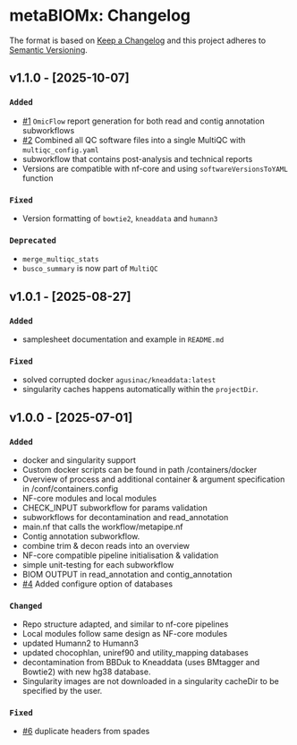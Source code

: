 # metaBIOMx: Changelog

The format is based on [Keep a Changelog](https://keepachangelog.com/en/1.0.0/)
and this project adheres to [Semantic Versioning](https://semver.org/spec/v2.0.0.html).

## v1.1.0 - [2025-10-07]

### `Added`
- [#1](https://github.com/CMG-GUTS/metabiomx/issues/1) `OmicFlow` report generation for both read and contig annotation subworkflows
- [#2](https://github.com/CMG-GUTS/metabiomx/issues/2) Combined all QC software files into a single MultiQC with `multiqc_config.yaml`
- subworkflow that contains post-analysis and technical reports
- Versions are compatible with nf-core and using `softwareVersionsToYAML` function

### `Fixed`
- Version formatting of `bowtie2`, `kneaddata` and `humann3`

### `Deprecated`
- `merge_multiqc_stats`
- `busco_summary` is now part of `MultiQC`

## v1.0.1 - [2025-08-27]

### `Added`
- samplesheet documentation and example in `README.md`

### `Fixed`
- solved corrupted docker `agusinac/kneaddata:latest`
- singularity caches happens automatically within the `projectDir`.

## v1.0.0 - [2025-07-01]

### `Added`
- docker and singularity support
- Custom docker scripts can be found in path /containers/docker
- Overview of process and additional container & argument specification in /conf/containers.config
- NF-core modules and local modules
- CHECK_INPUT subworkflow for params validation
- subworkflows for decontamination and read_annotation
- main.nf that calls the workflow/metapipe.nf
- Contig annotation subworkflow.
- combine trim & decon reads into an overview
- NF-core compatible pipeline initialisation & validation
- simple unit-testing for each subworkflow
- BIOM OUTPUT in read_annotation and contig_annotation
- [#4](https://gitlab.cmbi.umcn.nl/rtc-bioinformatics/metapipe/-/issues/4) Added configure option of databases

### `Changed`
- Repo structure adapted, and similar to nf-core pipelines
- Local modules follow same design as NF-core modules
- updated Humann2 to Humann3
- updated chocophlan, uniref90 and utility_mapping databases
- decontamination from BBDuk to Kneaddata (uses BMtagger and Bowtie2) with new hg38 database.
- Singularity images are not downloaded in a singularity cacheDir to be specified by the user.

### `Fixed`
- [#6](https://gitlab.cmbi.umcn.nl/rtc-bioinformatics/metapipe/-/issues/6) duplicate headers from spades